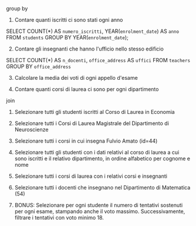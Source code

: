 group by

1. Contare quanti iscritti ci sono stati ogni anno

SELECT COUNT(*) AS `numero_iscritti`, YEAR(`enrolment_date`) AS `anno`
FROM `students`
GROUP BY YEAR(`enrolment_date`);

2. Contare gli insegnanti che hanno l'ufficio nello stesso edificio

SELECT COUNT(*) AS `n_docenti`, `office_address` AS `uffici` 
FROM `teachers`
GROUP BY `office_address`

3. Calcolare la media dei voti di ogni appello d'esame



4. Contare quanti corsi di laurea ci sono per ogni dipartimento

join

1. Selezionare tutti gli studenti iscritti al Corso di Laurea in Economia



 2. Selezionare tutti i Corsi di Laurea Magistrale del Dipartimento di
 Neuroscienze



 3. Selezionare tutti i corsi in cui insegna Fulvio Amato (id=44)



 4. Selezionare tutti gli studenti con i dati relativi al corso di laurea a cui
 sono iscritti e il relativo dipartimento, in ordine alfabetico per cognome e
 nome



 5. Selezionare tutti i corsi di laurea con i relativi corsi e insegnanti



 6. Selezionare tutti i docenti che insegnano nel Dipartimento di
 Matematica (54)


 
 7. BONUS: Selezionare per ogni studente il numero di tentativi sostenuti
 per ogni esame, stampando anche il voto massimo. Successivamente,
 filtrare i tentativi con voto minimo 18.
